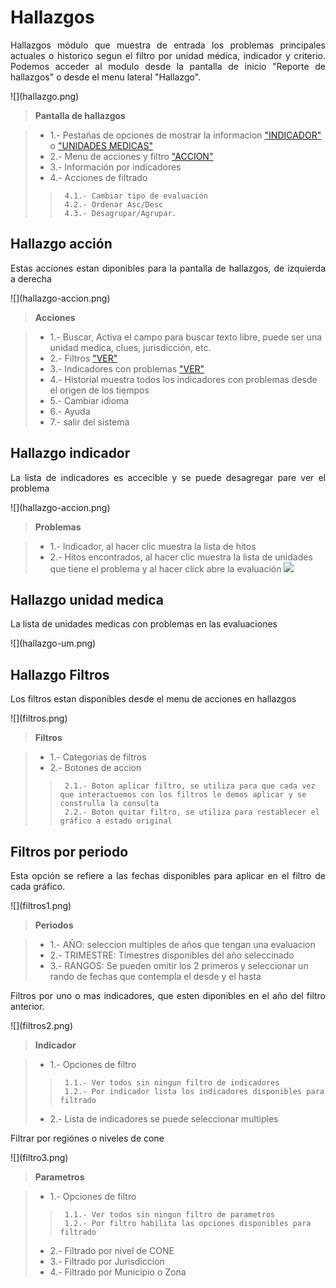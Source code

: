 # Hallazgos

<p style="text-align: justify;">
Hallazgos módulo que muestra de entrada los problemas principales actuales o historico segun el filtro por unidad médica, indicador y criterio.
Podemos acceder al modulo desde la pantalla de inicio "Reporte de hallazgos" o desde el menu lateral "Hallazgo".
</p>
![](hallazgo.png)

>**Pantalla de hallazgos**

> - 1.- Pestañas de opciones de mostrar la informacion ["INDICADOR"](#hallazgo-indicador) o ["UNIDADES MEDICAS"](#hallazgo-unidad-medica) 
> - 2.- Menu de acciones y filtro ["ACCION"](#hallazgo-accion) 
> - 3.- Información por indicadores
> - 4.- Acciones de filtrado
>>      4.1.- Cambiar tipo de evaluación
>>      4.2.- Ordenar Asc/Desc
>>      4.3.- Desagrupar/Agrupar.



## Hallazgo acción

<p style="text-align: justify;">
Estas acciones estan diponibles para la pantalla de hallazgos, de izquierda a derecha
</p>
![](hallazgo-accion.png)

>**Acciones**

> - 1.- Buscar, Activa el campo para buscar texto libre, puede ser una unidad medica, clues, jurisdicción, etc.
> - 2.- Filtros ["VER"](#hallazgo-filtros)
> - 3.- Indicadores con problemas ["VER"](#hallazgo-probelmas)
> - 4.- Historial muestra todos los indicadores con problemas desde el origen de los tiempos
> - 5.- Cambiar idioma
> - 6.- Ayuda
> - 7.- salir del sistema

## Hallazgo indicador

<p style="text-align: justify;">
La lista de indicadores es accecible y se puede desagregar pare ver el problema
</p>
![](hallazgo-accion.png)

>**Problemas**

> - 1.- Indicador, al hacer clic muestra la lista de hitos 
> - 2.- Hitos encontrados, al hacer clic muestra la lista de unidades que tiene el problema y al hacer click abre la evaluación
![](hallazgo-hito-um.png)


## Hallazgo unidad medica

<p style="text-align: justify;">
La lista de unidades medicas con problemas en las evaluaciones
</p>
![](hallazgo-um.png)



## Hallazgo Filtros

<p style="text-align: justify;">
Los filtros estan disponibles desde el menu de acciones en hallazgos
</p>
![](filtros.png)

>**Filtros**

> - 1.- Categorias de filtros
> - 2.- Botones de accion
>>      2.1.- Boton aplicar filtro, se utiliza para que cada vez que interactuemos con los filtros le demos aplicar y se construlla la consulta
>>      2.2.- Boton quitar filtro, se utiliza para restablecer el gráfico a estado original


## Filtros por periodo

<p style="text-align: justify;">
Esta opción se refiere a las fechas disponibles para aplicar en el filtro de cada gráfico.
</p>
![](filtros1.png)

>**Periodos**

> - 1.- AÑO: seleccion multiples de años que tengan una evaluacion
> - 2.- TRIMESTRE: Timestres disponibles del año seleccinado
> - 3.- RANGOS: Se pueden omitir los 2 primeros y seleccionar un rando de fechas que contempla el desde y el hasta

<p style="text-align: justify;">
Filtros por uno o mas indicadores, que esten diponibles en el año del filtro anterior.
</p>
![](filtros2.png)

>**Indicador**

> - 1.- Opciones de filtro
>>      1.1.- Ver todos sin ningun filtro de indicadores
>>      1.2.- Por indicador lista los indicadores disponibles para filtrado
> - 2.- Lista de indicadores se puede seleccionar multiples

<p style="text-align: justify;">
Filtrar por regiónes o niveles de cone
</p>
![](filtro3.png)

>**Parametros**

> - 1.- Opciones de filtro
>>      1.1.- Ver todos sin ningun filtro de parametros
>>      1.2.- Por filtro habilita las opciones disponibles para filtrado
> - 2.- Filtrado por nivel de CONE
> - 3.- Filtrado por Jurisdiccion
> - 4.- Filtrado por Municipio o Zona
